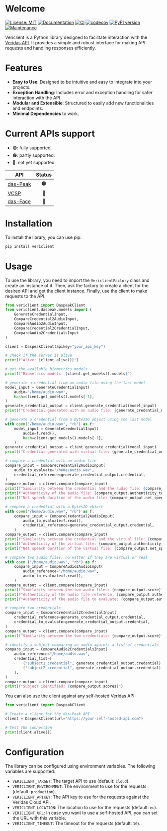 # Welcome

[![License: MIT](https://img.shields.io/badge/License-MIT-orange.svg)](https://opensource.org/licenses/MIT) [![Documentation](https://img.shields.io/badge/docs-GitHub%20Pages-blue)](https://clarriu97.github.io/vericlient/) [![CI](https://github.com/clarriu97/vericlient/actions/workflows/ci.yml/badge.svg)](https://github.com/clarriu97/vericlient/actions/workflows/ci.yml) [![codecov](https://codecov.io/github/clarriu97/vericlient/branch/master/graph/badge.svg?token=H361XPC52E)](https://codecov.io/github/clarriu97/vericlient) [![PyPI version](https://badge.fury.io/py/vericlient.svg)](https://badge.fury.io/py/vericlient) [![Maintenance](https://img.shields.io/badge/Maintained%3F-yes-green.svg)](https://github.com/clarriu97/vericlient/graphs/commit-activity)

Vericlient is a Python library designed to facilitate interaction with
the [Veridas API](https://docs.veridas.com/).
It provides a simple and robust interface for making API requests and
handling responses efficiently.

# Features

- **Easy to Use**: Designed to be intuitive and easy to integrate into your projects.
- **Exception Handling**: Includes error and exception handling for safer interaction with the API.
- **Modular and Extensible**: Structured to easily add new functionalities and endpoints.
- **Minimal Dependencies** to work.

# Current APIs support

- 🟢: fully supported.
- 🟠: partly supported.
- 🔴: not yet supported.

| **API**  | **Status** |
|----------|:-------------:|
| [das-Peak](https://docs.veridas.com/das-peak/cloud/latest) |       🟠      |
| [VCSP](https://docs.veridas.com/vcsp/cloud/latest)         |       🔴      |
| [das-Face](https://docs.veridas.com/das-face/cloud/latest) |       🔴      |

# Installation

To install the library, you can use pip:

```bash
pip install vericlient
```

# Usage

To use the library, you need to import the `VericlientFactory` class and
create an instance of it.
Then, ask the factory to create a client for the desired API and get the
client instance.
Finally, use the client to make requests to the API.

```python
from vericlient import DaspeakClient
from vericlient.daspeak.models import (
    GenerateCredentialInput,
    CompareCredential2AudioInput,
    CompareAudio2AudioInput,
    CompareCredential2CredentialInput,
    CompareAudio2CredentialsInput
)

client = DaspeakClient(apikey="your_api_key")

# check if the server is alive
print(f"Alive: {client.alive()}")

# get the available biometrics models
print(f"Biometrics models: {client.get_models().models}")

# generate a credential from an audio file using the last model
model_input = GenerateCredentialInput(
    audio="/home/audio.wav",
    hash=client.get_models().models[-1],
)
generate_credential_output = client.generate_credential(model_input)
print(f"Credential generated with an audio file: {generate_credential_output.credential}")

# generate a credential from a BytesIO object using the last model
with open("/home/audio.wav", "rb") as f:
    model_input = GenerateCredentialInput(
        audio=f.read(),
        hash=client.get_models().models[-1],
    )
generate_credential_output = client.generate_credential(model_input)
print(f"Credential generated with virtual file: {generate_credential_output.credential}")

# compare a credential with an audio file
compare_input = CompareCredential2AudioInput(
    audio_to_evaluate="/home/audio.wav",
    credential_reference=generate_credential_output.credential,
)
compare_output = client.compare(compare_input)
print(f"Similarity between the credential and the audio file: {compare_output.score}")
print(f"Authenticity of the audio file: {compare_output.authenticity_to_evaluate}")
print(f"Net speech duration of the audio file: {compare_output.net_speech_duration_to_evaluate}")

# compare a credential with a BytesIO object
with open("/home/audio.wav", "rb") as f:
    compare_input = CompareCredential2AudioInput(
        audio_to_evaluate=f.read(),
        credential_reference=generate_credential_output.credential,
    )
compare_output = client.compare(compare_input)
print(f"Similarity between the credential and the virtual file: {compare_output.score}")
print(f"Authenticity of the virtual file: {compare_output.authenticity_to_evaluate}")
print(f"Net speech duration of the virtual file: {compare_output.net_speech_duration_to_evaluate}")

# compare two audio files, no matter if they are virtual or real
with open ("/home/audio.wav", "rb") as f:
    compare_input = CompareAudio2AudioInput(
        audio_reference="/home/audio.wav",
        audio_to_evaluate=f.read(),
    )
compare_output = client.compare(compare_input)
print(f"Similarity between the two audio files: {compare_output.score}")
print(f"Authenticity of the audio file reference: {compare_output.authenticity_reference}")
print(f"Authenticity of the audio file to evaluate: {compare_output.authenticity_to_evaluate}")

# compare two credentials
compare_input = CompareCredential2CredentialInput(
    credential_reference=generate_credential_output.credential,
    credential_to_evaluate=generate_credential_output.credential,
)
compare_output = client.compare(compare_input)
print(f"Similarity between the two credentials: {compare_output.score}")

# identify a subject comparing an audio againts a list of credentials
compare_input = CompareAudio2CredentialsInput(
    audio_reference="/home/audio.wav",
    credential_list=[
        ("subject1_credential", generate_credential_output.credential),
        ("subject2_credential", generate_credential_output.credential),   
    ],
)
compare_output = client.compare(compare_input)
print(f"Subject identified: {compare_output.scores}")
```

You can also use the client against any self-hosted Veridas API:

```python
from vericlient import DaspeakClient

# Create a client for the das-Peak API
client = DaspeakClient(url="https://your-self-hosted-api.com")

# Test the connection
print(client.alive())
```

# Configuration

The library can be configured using environment variables.
The following variables are supported:

- `VERICLIENT_TARGET`: The target API to use (default: `cloud`).
- `VERICLIENT_ENVIRONMENT`: The environment to use for the requests (default: `production`).
- `VERICLIENT_APIKEY`: The API key to use for the requests against the Veridas Cloud API.
- `VERICLIENT_LOCATION`: The location to use for the requests (default: `eu`).
- `VERICLIENT_URL`: In case you want to use a self-hosted API, you can set the URL with this variable.
- `VERICLIENT_TIMEOUT`: The timeout for the requests (default: `10`).

